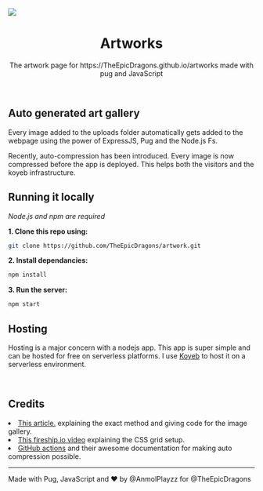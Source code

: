 <img src="https://image.thum.io/get/width/2070/crop/800/noanimate/https://xilzrosdoesdrawing-cooldragons.koyeb.app/get-images" align="center" />
<h1 align="center">Artworks</h1>
<p align="center">The artwork page for https://TheEpicDragons.github.io/artworks made with pug and JavaScript</p>

<br>

<h2>Auto generated art gallery</h2>
<p>Every image added to the uploads folder automatically gets added to the webpage using the power of ExpressJS, Pug and the Node.js Fs.

Recently, auto-compression has been introduced. Every image is now compressed before the app is deployed. This helps both the visitors and the koyeb infrastructure.</p>

<h2>Running it locally</h2>

_Node.js and npm are required_

**1. Clone this repo using:**
```sh
git clone https://github.com/TheEpicDragons/artwork.git
```

**2. Install dependancies:**
```sh
npm install
```

**3. Run the server:**
```sh
npm start
```

<h2>Hosting</h2>
<p>Hosting is a major concern with a nodejs app. This app is super simple and can be hosted for free on serverless platforms. I use <a href="https://koyeb.com">Koyeb</a> to host it on a serverless environment.</p>

<br>

<h2>Credits</h2>
<li><a href="https://arjunphp.com/node-js-auto-generate-photo-gallery-directory/">This article.</a> explaining the exact method and giving code for the image gallery.</li>
<li><a href="https://fireship.io/lessons/three-responsive-css-grid-layouts/">This fireship.io video</a> explaining the CSS grid setup.</li>
<li><a href="https://github.com/features/actions">GitHub actions</a> and their awesome documentation for making auto compression possible.</li>

---

Made with Pug, JavaScript and :heart: by @AnmolPlayzz for @TheEpicDragons
